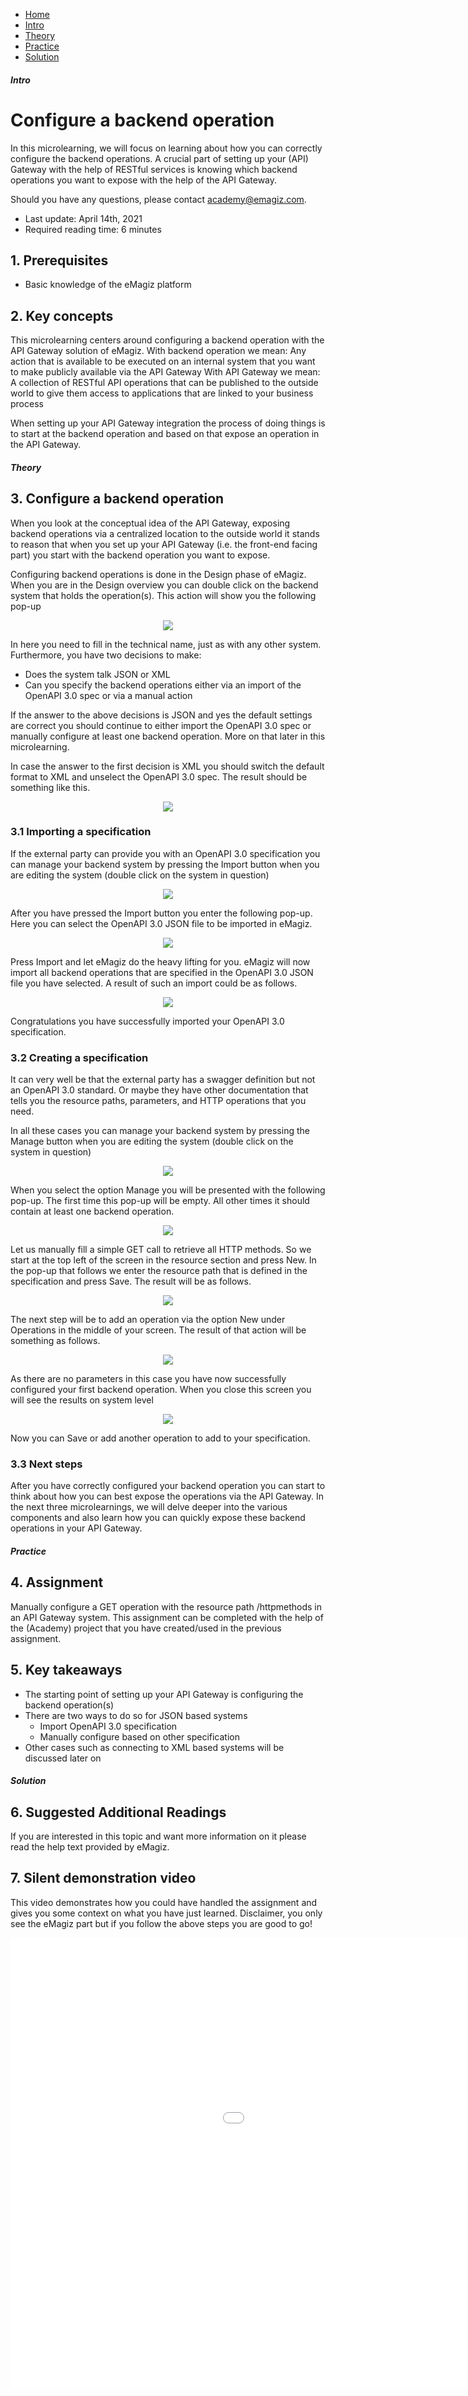 <div class="ez-academy">
	<div class="ez-academy__body">
		<main class="micro-learning">
		<ul class="doc-nav">
			<li class="doc-nav__item"><a href="../../docs/microlearning/crashcourse-api-gateway-index" class="doc-nav__link">Home</a></li>
			<li class="doc-nav__item"><a href="#intro" class="doc-nav__link">Intro</a></li>
			<li class="doc-nav__item"><a href="#theory" class="doc-nav__link">Theory</a></li>
			<li class="doc-nav__item"><a href="#practice" class="doc-nav__link">Practice</a></li>
			<li class="doc-nav__item"><a href="#solution" class="doc-nav__link">Solution</a></li>
		</ul>

<div class="doc">

##### Intro

# Configure a backend operation

In this microlearning, we will focus on learning about how you can correctly configure the backend operations.
A crucial part of setting up your (API) Gateway with the help of RESTful services is knowing which backend operations you want to expose with the help of the API Gateway.

Should you have any questions, please contact academy@emagiz.com.

- Last update: April 14th, 2021
- Required reading time: 6 minutes

## 1. Prerequisites
- Basic knowledge of the eMagiz platform

## 2. Key concepts
This microlearning centers around configuring a backend operation with the API Gateway solution of eMagiz.
With backend operation we mean: Any action that is available to be executed on an internal system that you want to make publicly available via the API Gateway
With API Gateway we mean: A collection of RESTful API operations that can be published to the outside world to give them access to applications that are linked to your business process

When setting up your API Gateway integration the process of doing things is to start at the backend operation and based on that expose an operation in the API Gateway.

##### Theory

## 3. Configure a backend operation

When you look at the conceptual idea of the API Gateway, exposing backend operations via a centralized location to the outside world 
it stands to reason that when you set up your API Gateway (i.e. the front-end facing part) you start with the backend operation you want to expose. 

Configuring backend operations is done in the Design phase of eMagiz. When you are in the Design overview you can double click on the backend system that holds the operation(s). This action will show you the following pop-up

<p align="center"><img src="../../img/microlearning/crashcourse-api-gateway-configure-backend-operations--system-edit.png"></p>

In here you need to fill in the technical name, just as with any other system. Furthermore, you have two decisions to make:

- Does the system talk JSON or XML
- Can you specify the backend operations either via an import of the OpenAPI 3.0 spec or via a manual action

If the answer to the above decisions is JSON and yes the default settings are correct you should continue to either import the OpenAPI 3.0 spec or manually configure at least one backend operation.
More on that later in this microlearning.

In case the answer to the first decision is XML you should switch the default format to XML and unselect the OpenAPI 3.0 spec. The result should be something like this.

<p align="center"><img src="../../img/microlearning/crashcourse-api-gateway-configure-backend-operations--system-edit-xml-result.png"></p>

### 3.1 Importing a specification

If the external party can provide you with an OpenAPI 3.0 specification you can manage your backend system by pressing the Import button 
when you are editing the system (double click on the system in question)

<p align="center"><img src="../../img/microlearning/crashcourse-api-gateway-configure-backend-operations--system-edit-manage.png"></p>

After you have pressed the Import button you enter the following pop-up. Here you can select the OpenAPI 3.0 JSON file to be imported in eMagiz.

<p align="center"><img src="../../img/microlearning/crashcourse-api-gateway-configure-backend-operations--import-open-api-pop-up.png"></p>

Press Import and let eMagiz do the heavy lifting for you. eMagiz will now import all backend operations that are specified in the OpenAPI 3.0 JSON file you have selected. 
A result of such an import could be as follows.

<p align="center"><img src="../../img/microlearning/crashcourse-api-gateway-configure-backend-operations--import-open-api-result.png"></p>

Congratulations you have successfully imported your OpenAPI 3.0 specification.

### 3.2 Creating a specification

It can very well be that the external party has a swagger definition but not an OpenAPI 3.0 standard. 
Or maybe they have other documentation that tells you the resource paths, parameters, and HTTP operations that you need. 

In all these cases you can manage your backend system by pressing the Manage button when you are editing the system (double click on the system in question)

<p align="center"><img src="../../img/microlearning/crashcourse-api-gateway-configure-backend-operations--system-edit-manage.png"></p>

When you select the option Manage you will be presented with the following pop-up. The first time this pop-up will be empty. All other times it should contain at least one backend operation.

<p align="center"><img src="../../img/microlearning/crashcourse-api-gateway-configure-backend--manage-pop-up.png"></p>

Let us manually fill a simple GET call to retrieve all HTTP methods. So we start at the top left of the screen in the resource section and press New. 
In the pop-up that follows we enter the resource path that is defined in the specification and press Save. The result will be as follows.

<p align="center"><img src="../../img/microlearning/crashcourse-api-gateway-configure-backend--manage-pop-up-resource-filled-in.png"></p>

The next step will be to add an operation via the option New under Operations in the middle of your screen. The result of that action will be something as follows.

<p align="center"><img src="../../img/microlearning/crashcourse-api-gateway-configure-backend--manage-pop-up-operation-filled-in.png"></p>

As there are no parameters in this case you have now successfully configured your first backend operation. When you close this screen you will see the results on system level

<p align="center"><img src="../../img/microlearning/crashcourse-api-gateway-configure-backend--pop-up-result.png"></p>

Now you can Save or add another operation to add to your specification.

### 3.3 Next steps

After you have correctly configured your backend operation you can start to think about how you can best expose the operations via the API Gateway. 
In the next three microlearnings, we will delve deeper into the various components and also learn how you can quickly expose these backend operations in your API Gateway.

##### Practice

## 4. Assignment

Manually configure a GET operation with the resource path /httpmethods in an API Gateway system.
This assignment can be completed with the help of the (Academy) project that you have created/used in the previous assignment.

## 5. Key takeaways

- The starting point of setting up your API Gateway is configuring the backend operation(s)
- There are two ways to do so for JSON based systems
	- Import OpenAPI 3.0 specification
	- Manually configure based on other specification
- Other cases such as connecting to XML based systems will be discussed later on

##### Solution

## 6. Suggested Additional Readings

If you are interested in this topic and want more information on it please read the help text provided by eMagiz.

## 7. Silent demonstration video

This video demonstrates how you could have handled the assignment and gives you some context on what you have just learned. Disclaimer, you only see the eMagiz part but if you follow the above steps you are good to go!

<iframe width="1280" height="720" src="../../vid/microlearning/crashcourse-api-gateway-configure-backend-operation.mp4" frameborder="0" allow="accelerometer; autoplay; clipboard-write; encrypted-media; gyroscope; picture-in-picture" allowfullscreen></iframe>

</div>
</main>
</div>
</div>